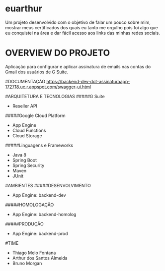 # euarthur
Um projeto desenvolvido com o objetivo de falar um pouco sobre mim, mostrar meus certificados dos quais eu tanto me orgulho pois foi algo que eu conquistei na área e dar fácil acesso aos links das minhas redes sociais.

# OVERVIEW DO PROJETO
Aplicação para configurar e aplicar assinatura de emails nas contas do Gmail dos usuários de G Suite.

#DOCUMENTAÇÃO
https://backend-dev-dot-assinaturaapp-172718.uc.r.appspot.com/swagger-ui.html

#ARQUITETURA E TECNOLOGIAS
#####G Suite
* Reseller API

#####Google Cloud Platform
* App Engine
* Cloud Functions
* Cloud Storage

#####Linguagens e Frameworks
* Java 8
* Spring Boot
* Spring Security
* Maven
* JUnit

#AMBIENTES
#####DESENVOLVIMENTO
* App Engine: backend-dev

#####HOMOLOGAÇÃO
* App Engine: backend-homolog

#####PRODUÇÃO
* App Engine: backend-prod

#TIME
* Thiago Melo Fontana
* Arthur dos Santos Almeida
* Bruno Morgan
